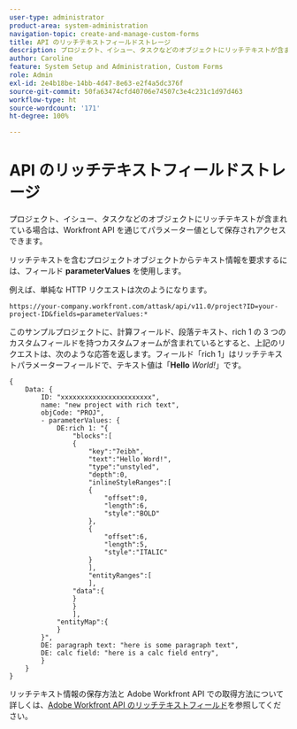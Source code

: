 ```yaml
---
user-type: administrator
product-area: system-administration
navigation-topic: create-and-manage-custom-forms
title: API のリッチテキストフィールドストレージ
description: プロジェクト、イシュー、タスクなどのオブジェクトにリッチテキストが含まれている場合は、Workfront API を通じてパラメーター値として保存されアクセスできます。
author: Caroline
feature: System Setup and Administration, Custom Forms
role: Admin
exl-id: 2e4b18be-14bb-4d47-8e63-e2f4a5dc376f
source-git-commit: 50fa63474cfd40706e74507c3e4c231c1d97d463
workflow-type: ht
source-wordcount: '171'
ht-degree: 100%

---
```


# API のリッチテキストフィールドストレージ

プロジェクト、イシュー、タスクなどのオブジェクトにリッチテキストが含まれている場合は、Workfront API を通じてパラメーター値として保存されアクセスできます。

リッチテキストを含むプロジェクトオブジェクトからテキスト情報を要求するには、フィールド **parameterValues** を使用します。

例えば、単純な HTTP リクエストは次のようになります。

`https://your-company.workfront.com/attask/api/v11.0/project?ID=your-project-ID&fields=parameterValues:*`

このサンプルプロジェクトに、計算フィールド、段落テキスト、rich 1 の 3 つのカスタムフィールドを持つカスタムフォームが含まれているとすると、上記のリクエストは、次のような応答を返します。フィールド「rich 1」はリッチテキストパラメーターフィールドで、テキスト値は「**Hello** *World!*」です。

```
{
    Data: {
        ID: "xxxxxxxxxxxxxxxxxxxxxxx",
        name: "new project with rich text",
        objCode: "PROJ",
        - parameterValues: {
            DE:rich 1: "{
                "blocks":[
                {
                    "key":"7eibh",
                    "text":"Hello Word!",
                    "type":"unstyled",
                    "depth":0,
                    "inlineStyleRanges":[
                    {
                        "offset":0,
                        "length":6,
                        "style":"BOLD"
                    },
                    {
                        "offset":6,
                        "length":5,
                        "style":"ITALIC"
                    }
                    ],
                    "entityRanges":[
                    ],
                "data":{
                }
                }
                ],
            "entityMap":{
            }
        }",
        DE: paragraph text: "here is some paragraph text",
        DE: calc field: "here is a calc field entry",
        }
    }
}
```

リッチテキスト情報の保存方法と Adobe Workfront API での取得方法について詳しくは、[Adobe Workfront API のリッチテキストフィールド](../../../wf-api/general/rich-text-field-api.md)を参照してください。
